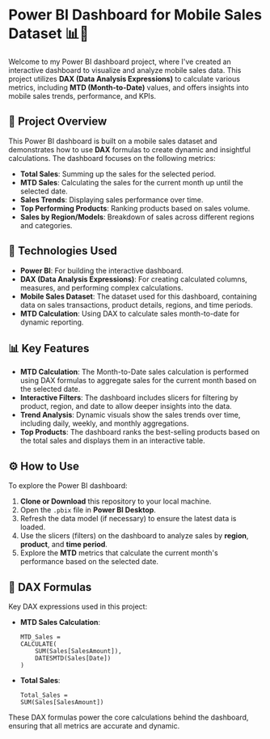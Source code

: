 # Power BI Dashboard for Mobile Sales Dataset 📊📱

Welcome to my Power BI dashboard project, where I've created an interactive dashboard to visualize and analyze mobile sales data. This project utilizes **DAX (Data Analysis Expressions)** to calculate various metrics, including **MTD (Month-to-Date)** values, and offers insights into mobile sales trends, performance, and KPIs.

## 📌 Project Overview

This Power BI dashboard is built on a mobile sales dataset and demonstrates how to use **DAX** formulas to create dynamic and insightful calculations. The dashboard focuses on the following metrics:

- **Total Sales**: Summing up the sales for the selected period.
- **MTD Sales**: Calculating the sales for the current month up until the selected date.
- **Sales Trends**: Displaying sales performance over time.
- **Top Performing Products**: Ranking products based on sales volume.
- **Sales by Region/Models**: Breakdown of sales across different regions and categories.

## 🔧 Technologies Used

- **Power BI**: For building the interactive dashboard.
- **DAX (Data Analysis Expressions)**: For creating calculated columns, measures, and performing complex calculations.
- **Mobile Sales Dataset**: The dataset used for this dashboard, containing data on sales transactions, product details, regions, and time periods.
- **MTD Calculation**: Using DAX to calculate sales month-to-date for dynamic reporting.

## 📊 Key Features

- **MTD Calculation**: The Month-to-Date sales calculation is performed using DAX formulas to aggregate sales for the current month based on the selected date.
- **Interactive Filters**: The dashboard includes slicers for filtering by product, region, and date to allow deeper insights into the data.
- **Trend Analysis**: Dynamic visuals show the sales trends over time, including daily, weekly, and monthly aggregations.
- **Top Products**: The dashboard ranks the best-selling products based on the total sales and displays them in an interactive table.

## ⚙️ How to Use

To explore the Power BI dashboard:

1. **Clone or Download** this repository to your local machine.
2. Open the `.pbix` file in **Power BI Desktop**.
3. Refresh the data model (if necessary) to ensure the latest data is loaded.
4. Use the slicers (filters) on the dashboard to analyze sales by **region**, **product**, and **time period**.
5. Explore the **MTD** metrics that calculate the current month's performance based on the selected date.

## 🧠 DAX Formulas

Key DAX expressions used in this project:

- **MTD Sales Calculation**:
    ```DAX
    MTD_Sales = 
    CALCULATE(
        SUM(Sales[SalesAmount]),
        DATESMTD(Sales[Date])
    )
    ```

- **Total Sales**:
    ```DAX
    Total_Sales = 
    SUM(Sales[SalesAmount])
    ```

These DAX formulas power the core calculations behind the dashboard, ensuring that all metrics are accurate and dynamic.
